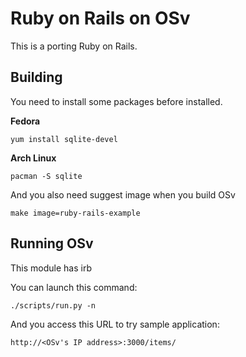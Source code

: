 # Ruby on Rails on OSv

This is a porting Ruby on Rails.

## Building

You need to install some packages before installed.

**Fedora**

```
yum install sqlite-devel
```

**Arch Linux**
```
pacman -S sqlite
```

And you also need suggest image when you build OSv

```
make image=ruby-rails-example
```

## Running OSv

This module has irb

You can launch this command:
```
./scripts/run.py -n
```

And you access this URL to try sample application:
```
http://<OSv's IP address>:3000/items/
```
